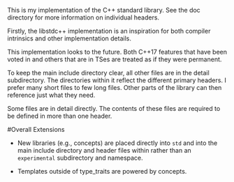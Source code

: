This is my implementation of the C++ standard library. See the doc directory for more information on individual headers.

Firstly, the libstdc++ implementation is an inspiration for both compiler intrinsics and other implementation details.

This implementation looks to the future. Both C++17 features that have been voted in and others that are in TSes are treated as if they were permanent.

To keep the main include directory clear, all other files are in the detail subdirectory. The directories within it reflect the different primary headers. I prefer many short files to few long files. Other parts of the library can then reference just what they need.

Some files are in detail directly. The contents of these files are required to be defined in more than one header.

#Overall Extensions

- New libraries (e.g., concepts) are placed directly into `std` and into the main include directory and header files within rather than an `experimental` subdirectory and namespace.

- Templates outside of type_traits are powered by concepts.
